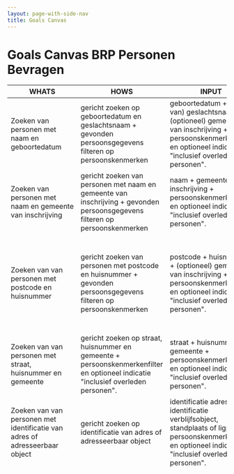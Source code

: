 ```yaml
---
layout: page-with-side-nav
title: Goals Canvas
---
```

# Goals Canvas BRP Personen Bevragen

| WHATS | HOWS | INPUT | OUTPUT | GOALS  | STORIES |
|-------|------|-------|--------|--------|---------|
| Zoeken van personen met naam en geboortedatum | gericht zoeken op geboortedatum en geslachtsnaam + gevonden persoonsgegevens filteren op persoonskenmerken | geboortedatum + (deel van) geslachtsnaam +  (optioneel) gemeente van inschrijving + persoonskenmerkenfilter en optioneel indicatie "inclusief overleden personen". | beperkte verzameling (gefilterde) persoonskenmerken van gevonden personen. | selecteren van een persoon voor raadplegen. | [447]({{ site.repoUrl }}/issues/447){:target="_blank"} |
| Zoeken van personen met naam en gemeente van inschrijving | gericht zoeken van personen met naam en gemeente van inschrijving + gevonden persoonsgegevens filteren op persoonskenmerken | naam + gemeente van inschrijving + persoonskenmerkenfilter en optioneel indicatie "inclusief overleden personen". | beperkte verzameling (gefilterde) persoonskenmerken van gevonden personen. | selecteren van een persoon voor raadplegen. | [447]({{ site.repoUrl }}/issues/447){:target="_blank"} |
| Zoeken van van personen met postcode en huisnummer | gericht zoeken van personen met postcode en huisnummer + gevonden persoonsgegevens filteren op persoonskenmerken | postcode + huisnummer + (optioneel) gemeente van inschrijving + persoonskenmerkenfilter en optioneel indicatie "inclusief overleden personen". | beperkte verzameling (gefilterde) persoonskenmerken van gevonden personen. | selecteren van een persoon voor raadplegen. | [800]({{ site.repoUrl }}/issues/800){:target="_blank"}, [8]({{ site.repoUrl }}/issues/8){:target="_blank"}, [446]({{ site.repoUrl }}/issues/9){:target="_blank"} |
| Zoeken van van personen met straat, huisnummer en gemeente | gericht zoeken op straat, huisnummer en gemeente + persoonskenmerkenfilter en optioneel indicatie "inclusief overleden personen". | straat + huisnummer + gemeente + persoonskenmerkenfilter en optioneel indicatie "inclusief overleden personen". | beperkte verzameling (gefilterde) persoonskenmerken van gevonden personen. | selecteren van een persoon voor raadplegen. | [9]({{ site.repoUrl }}/issues/9){:target="_blank"}, [446]({{ site.repoUrl }}/issues/9){:target="_blank"} |
| Zoeken van van personen met identificatie van adres of adresseerbaar object | gericht zoeken op identificatie van adres of adresseerbaar object | identificatie adres of identificatie verblijfsobject, standplaats of ligplaats + persoonskenmerkenfilter en optioneel indicatie "inclusief overleden personen". | beperkte verzameling (gefilterde) persoonskenmerken van gevonden personen. | selecteren van een persoon voor raadplegen. | [345]({{ site.repoUrl }}/issues/345){:target="_blank"}, [801]({{ site.repoUrl }}/issues/801){:target="_blank"} |
| Raadplegen van exact die persoonsgegevens die nodig zijn voor  het uitvoeren van een wettelijke taak. | Door een identificatie van persoon op te geven en gevonden persoonsgegevens te filteren op persoons- en/of relatiekenmerken | 1 of meer BSN(s) + persoonskenmerkenfilter en/of relatiekenmerken filter | (gefilterde) persoon bevat mogelijk: burgerservicenummer, geslacht, geheimhouding, leeftijd, eerste inschrijving, kiesrecht, naam, in onderzoek, nationaliteiten, geboorte, opschorting, overlijden, verblijfplaats, gezag, verblijfstitel, reisdocumentnummers.         - inclusief (gefilterde) relaties (ouders, partners, kinderen) als daarom is gevraagd. | raadplegen van  persoonsgegevens en relaties van één of meer personen voor het uitvoeren van een wettelijke taak. | [789]({{ site.repoUrl }}/issues/789){:target="_blank"}, [788]({{ site.repoUrl }}/issues/788){:target="_blank"}, [785]({{ site.repoUrl }}/issues/785){:target="_blank"}, [781]({{ site.repoUrl }}/issues/781){:target="_blank"}, [780]({{ site.repoUrl }}/issues/780){:target="_blank"}, [778]({{ site.repoUrl }}/issues/778){:target="_blank"}, [772]({{ site.repoUrl }}/issues/772){:target="_blank"}, [773]({{ site.repoUrl }}/issues/737){:target="_blank"}, [774]({{ site.repoUrl }}/issues/774){:target="_blank"}, [774]({{ site.repoUrl }}/issues/734){:target="_blank"}, [732]({{ site.repoUrl }}/issues/732){:target="_blank"}, [734]({{ site.repoUrl }}/issues/734){:target="_blank"}, [736]({{ site.repoUrl }}/issues/736){:target="_blank"}, [758]({{ site.repoUrl }}/issues/758){:target="_blank"}, [733]({{ site.repoUrl }}/issues/733){:target="_blank"}, [729]({{ site.repoUrl }}/issues/729){:target="_blank"}, [728]({{ site.repoUrl }}/issues/728){:target="_blank"}, [727]({{ site.repoUrl }}/issues/727){:target="_blank"}, [726]({{ site.repoUrl }}/issues/726){:target="_blank"}, [725]({{ site.repoUrl }}/issues/725){:target="_blank"}, [724]({{ site.repoUrl }}/issues/724){:target="_blank"}, [721]({{ site.repoUrl }}/issues/721){:target="_blank"}, [717]({{ site.repoUrl }}/issues/717){:target="_blank"}, [714]({{ site.repoUrl }}/issues/714){:target="_blank"}, [713]({{ site.repoUrl }}/issues/713){:target="_blank"}, [715]({{ site.repoUrl }}/issues/715){:target="_blank"}, [712]({{ site.repoUrl }}/issues/712){:target="_blank"}, [710]({{ site.repoUrl }}/issues/710){:target="_blank"}, [767]({{ site.repoUrl }}/issues/767){:target="_blank"}, [689]({{ site.repoUrl }}/issues/689){:target="_blank"}, [675]({{ site.repoUrl }}/issues/675){:target="_blank"}, [769]({{ site.repoUrl }}/issues/769){:target="_blank"}, [280]({{ site.repoUrl }}/issues/280){:target="_blank"}, [279]({{ site.repoUrl }}/issues/279){:target="_blank"}, [277]({{ site.repoUrl }}/issues/277){:target="_blank"}, [276]({{ site.repoUrl }}/issues/276){:target="_blank"}, [275]({{ site.repoUrl }}/issues/275){:target="_blank"}, [274]({{ site.repoUrl }}/issues/274){:target="_blank"}, [525]({{ site.repoUrl }}/issues/525){:target="_blank"} [327]({{ site.repoUrl }}/issues/327){:target="_blank"}, [735]({{ site.repoUrl }}/issues/735){:target="_blank"}, [768]({{ site.repoUrl }}/issues/768){:target="_blank"}, [784]({{ site.repoUrl }}/issues/784){:target="_blank"}, [782]({{ site.repoUrl }}/issues/782){:target="_blank"}, [774]({{ site.repoUrl }}/issues/774){:target="_blank"}, [773]({{ site.repoUrl }}/issues/773){:target="_blank"}, [772]({{ site.repoUrl }}/issues/772){:target="_blank"}, [758]({{ site.repoUrl }}/issues/758){:target="_blank"}, [736]({{ site.repoUrl }}/issues/736){:target="_blank"}, [734]({{ site.repoUrl }}/issues/734){:target="_blank"}, [732]({{ site.repoUrl }}/issues/732){:target="_blank"}, [733]({{ site.repoUrl }}/issues/733){:target="_blank"}, [730]({{ site.repoUrl }}/issues/730){:target="_blank"}, [729]({{ site.repoUrl }}/issues/729){:target="_blank"}, [728]({{ site.repoUrl }}/issues/728){:target="_blank"}, [727]({{ site.repoUrl }}/issues/727){:target="_blank"}, [726]({{ site.repoUrl }}/issues/726){:target="_blank"}, [725]({{ site.repoUrl }}/issues/725){:target="_blank"}, [724]({{ site.repoUrl }}/issues/724){:target="_blank"}, [721]({{ site.repoUrl }}/issues/721){:target="_blank"}, [717]({{ site.repoUrl }}/issues/717){:target="_blank"}, [714]({{ site.repoUrl }}/issues/714){:target="_blank"}, [713]({{ site.repoUrl }}/issues/713){:target="_blank"}, [689]({{ site.repoUrl }}/issues/689){:target="_blank"}, [675]({{ site.repoUrl }}/issues/675){:target="_blank"}, [646]({{ site.repoUrl }}/issues/646){:target="_blank"}, [638]({{ site.repoUrl }}/issues/638){:target="_blank"}, [280]({{ site.repoUrl }}/issues/280){:target="_blank"}, [279]({{ site.repoUrl }}/issues/279){:target="_blank"}, [277]({{ site.repoUrl }}/issues/277){:target="_blank"}, [276]({{ site.repoUrl }}/issues/276){:target="_blank"}, [275]({{ site.repoUrl }}/issues/275){:target="_blank"}, [274]({{ site.repoUrl }}/issues/274){:target="_blank"}, [607]({{ site.repoUrl }}/issues/607){:target="_blank"} |
| gegevens waarmee je persoon kunt aanschrijven (brief, e-mail, dm etc.) | Door bij filteren de kenmerken aanhef, aanschrijfwijze of gebruik in lopende tekst toe te voegen aan het filter. | gegevens aan het filter toevoegen. | (gefilterde) persoon bevat naast bovenstaande gegevens ook voorletters, aanhef, aanschrijfwijze, en gebruik in lopende tekst. | Personen direct correct aanschrijven of aan hen refereren in bijvoorbeeld brieven, e-mailverkeer of dm bij het uitvoeren van een wettelijke taak. Dataminimalisatie. | [781]({{ site.repoUrl }}/issues/781){:target="_blank"}, [758]({{ site.repoUrl }}/issues/758){:target="_blank"}, [736]({{ site.repoUrl }}/issues/736){:target="_blank"}, [734]({{ site.repoUrl }}/issues/734){:target="_blank"}, [733]({{ site.repoUrl }}/issues/733){:target="_blank"}, [732]({{ site.repoUrl }}/issues/732){:target="_blank"}, [730]({{ site.repoUrl }}/issues/730){:target="_blank"}, [729]({{ site.repoUrl }}/issues/729){:target="_blank"}, [727]({{ site.repoUrl }}/issues/727){:target="_blank"}, [726]({{ site.repoUrl }}/issues/726){:target="_blank"}, [725]({{ site.repoUrl }}/issues/725){:target="_blank"}, [724]({{ site.repoUrl }}/issues/724){:target="_blank"}, [717]({{ site.repoUrl }}/issues/717){:target="_blank"}, [713]({{ site.repoUrl }}/issues/713){:target="_blank"}, [689]({{ site.repoUrl }}/issues/689){:target="_blank"}, [675]({{ site.repoUrl }}/issues/675){:target="_blank"}, [674]({{ site.repoUrl }}/issues/674){:target="_blank"}, [636]({{ site.repoUrl }}/issues/636){:target="_blank"}, |
| leeftijd van persoon | Door bij filteren het kenmerk | leeftijd aan het filter toe te voegen. | (gefilterde) persoon bevat leeftijd | Bepalen of persoon aan criteria voldoet, zonder daarbij onnodig persoonsgegevens te raadplegen (dataminimalisatie). | [774]({{ site.repoUrl }}/issues/736){:target="_blank"}, [691]({{ site.repoUrl }}/issues/691){:target="_blank"}, [689]({{ site.repoUrl }}/issues/689){:target="_blank"}, [690]({{ site.repoUrl }}/issues/691){:target="_blank"}, [772]({{ site.repoUrl }}/issues/772){:target="_blank"}, [773]({{ site.repoUrl }}/issues/737){:target="_blank"}, |


